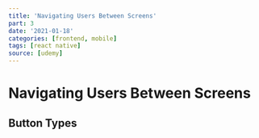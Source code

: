```yaml
---
title: 'Navigating Users Between Screens'
part: 3
date: '2021-01-18'
categories: [frontend, mobile]
tags: [react native]
source: [udemy]
---
```


# Navigating Users Between Screens

## Button Types

